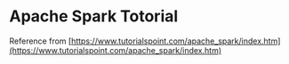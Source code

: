 # Apache Spark Totorial

Reference from [https://www.tutorialspoint.com/apache_spark/index.htm](https://www.tutorialspoint.com/apache_spark/index.htm)
